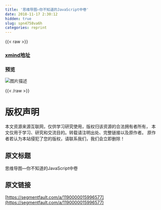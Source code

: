 ```yaml
---
title: '思维导图—你不知道的JavaScript中卷' 
date: 2018-11-17 2:30:12
hidden: true
slug: spn4758va6h
categories: reprint
---
```


{{< raw >}}
<h3 id="articleHeader0"><a href="https://github.com/zhouatie/youDontKnowJs" rel="nofollow noreferrer" target="_blank">xmind&#x5730;&#x5740;</a></h3><h3 id="articleHeader1">&#x9884;&#x89C8;</h3><p><span class="img-wrap"><img data-src="/img/bVbfhBm?w=1525&amp;h=3460" src="https://static.alili.tech/img/bVbfhBm?w=1525&amp;h=3460" alt="&#x56FE;&#x7247;&#x63CF;&#x8FF0;" title="&#x56FE;&#x7247;&#x63CF;&#x8FF0;" style="cursor:pointer;display:inline"></span></p>
{{< /raw >}}

# 版权声明
本文资源来源互联网，仅供学习研究使用，版权归该资源的合法拥有者所有，
本文仅用于学习、研究和交流目的。转载请注明出处、完整链接以及原作者。
原作者若认为本站侵犯了您的版权，请联系我们，我们会立即删除！

## 原文标题
思维导图—你不知道的JavaScript中卷

## 原文链接
[https://segmentfault.com/a/1190000015996577](https://segmentfault.com/a/1190000015996577)

